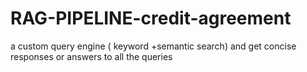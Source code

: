 # RAG-PIPELINE-credit-agreement
 a custom query engine ( keyword +semantic search) and get concise responses or answers to all the queries
